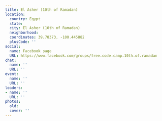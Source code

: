 ```yaml
---
title: El Asher (10th of Ramadan)
location:
  country: Egypt
  state: 
  city: El Asher (10th of Ramadan)
  neighborhood: 
  coordinates: 39.78373, -100.445882
  plusCode: ''
social:
  name: Facebook page
  URL: https://www.facebook.com/groups/free.code.camp.10th.of.ramadan
chat:
  name: ''
  URL: ''
event:
  name: ''
  URL: ''
leaders:
- name: ''
  URL: ''
photos:
  old: 
  cover: ''
---
```

